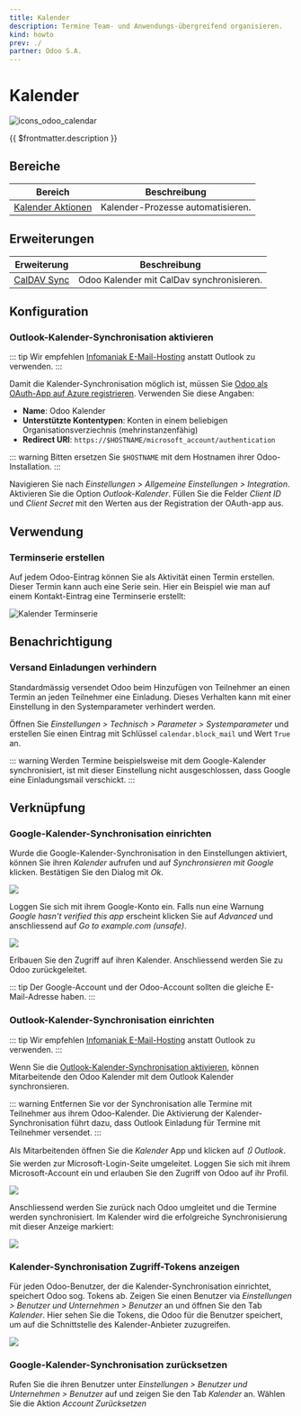 ```yaml
---
title: Kalender
description: Termine Team- und Anwendungs-übergreifend organisieren.
kind: howto
prev: ./
partner: Odoo S.A.
---
```


# Kalender

![icons_odoo_calendar](attachments/icons_odoo_calendar.png)

{{ $frontmatter.description }}

## Bereiche

| Bereich                                    | Beschreibung                      |
| ------------------------------------------ | --------------------------------- |
| [Kalender Aktionen](Calendar%20Actions.md) | Kalender-Prozesse automatisieren. |

## Erweiterungen

| Erweiterung                     | Beschreibung                              |
| ------------------------------- | ----------------------------------------- |
| [CalDAV Sync](CalDAV%20Sync.md) | Odoo Kalender mit CalDav synchronisieren. |

## Konfiguration

### Outlook-Kalender-Synchronisation aktivieren

::: tip
Wir empfehlen [Infomaniak E-Mail-Hosting](https://www.infomaniak.com/goto/de/hosting.mail?utm_term=67ff9acbaabca) anstatt Outlook zu verwenden.
:::

Damit die Kalender-Synchronisation möglich ist, müssen Sie [Odoo als OAuth-App auf Azure registrieren](Settings%20OAuth.md#Odoo%20als%20OAuth-App%20auf%20Azure%20registrieren). Verwenden Sie diese Angaben:

- **Name**: Odoo Kalender
- **Unterstützte Kontentypen**: Konten in einem beliebigen Organisationsverziechnis (mehrinstanzenfähig)
- **Redirect URI**: `https://$HOSTNAME/microsoft_account/authentication`

::: warning
Bitten ersetzen Sie `$HOSTNAME` mit dem Hostnamen ihrer Odoo-Installation.
:::

Navigieren Sie nach _Einstellungen > Allgemeine Einstellungen > Integration_. Aktivieren Sie die Option _Outlook-Kalender_. Füllen Sie die Felder _Client ID_ und _Client Secret_ mit den Werten aus der Registration der OAuth-app aus.

## Verwendung

### Terminserie erstellen

Auf jedem Odoo-Eintrag können Sie als Aktivität einen Termin erstellen. Dieser Termin kann auch eine Serie sein. Hier ein Beispiel wie man auf einem Kontakt-Eintrag eine Terminserie erstellt:

![Kalender Terminserie](attachments/Kalender%20Terminserie.gif)

## Benachrichtigung

### Versand Einladungen verhindern

Standardmässig versendet Odoo beim Hinzufügen von Teilnehmer an einen Termin an jeden Teilnehmer eine Einladung. Dieses Verhalten kann mit einer Einstellung in den Systemparameter verhindert werden.

Öffnen Sie _Einstellungen > Technisch > Parameter > Systemparameter_ und erstellen Sie einen Eintrag mit Schlüssel `calendar.block_mail` und Wert `True` an.

::: warning
Werden Termine beispielsweise mit dem Google-Kalender synchronisiert, ist mit dieser Einstellung nicht ausgeschlossen, dass Google eine Einladungsmail verschickt.
:::

## Verknüpfung

### Google-Kalender-Synchronisation einrichten

Wurde die Google-Kalender-Synchronisation in den Einstellungen aktiviert, können Sie ihren _Kalender_ aufrufen und auf _Synchronsieren mit Google_ klicken. Bestätigen Sie den Dialog mit _Ok_.

![](attachments/Calendar%20Redirect.png)

Loggen Sie sich mit ihrem Google-Konto ein. Falls nun eine Warnung _Google hasn't verified this app_ erscheint klicken Sie auf _Advanced_ und anschliessend auf _Go to example.com (unsafe)_.

![](attachments/Calendar%20Unverified.png)

Erlbauen Sie den Zugriff auf ihren Kalender. Anschliessend werden Sie zu Odoo zurückgeleitet.

::: tip
Der Google-Account und der Odoo-Account sollten die gleiche E-Mail-Adresse haben.
:::

### Outlook-Kalender-Synchronisation einrichten

::: tip
Wir empfehlen [Infomaniak E-Mail-Hosting](https://www.infomaniak.com/goto/de/hosting.mail?utm_term=67ff9acbaabca) anstatt Outlook zu verwenden.
:::

Wenn Sie die [Outlook-Kalender-Synchronisation aktivieren](#Outlook-Kalender-Synchronisation%20aktivieren), können Mitarbeitende den Odoo Kalender mit dem Outlook Kalender synchronsieren.

::: warning
Entfernen Sie vor der Synchronisation alle Termine mit Teilnehmer aus ihrem Odoo-Kalender. Die Aktivierung der Kalender-Synchronisation führt dazu, dass Outlook Einladung für Termine mit Teilnehmer versendet.
:::

Als Mitarbeitenden öffnen Sie die _Kalender_ App und klicken auf _🔃 Outlook_. Sie werden zur Microsoft-Login-Seite umgeleitet. Loggen Sie sich mit ihrem Microsoft-Account ein und erlauben Sie den Zugriff von Odoo auf ihr Profil.

![](attachments/Kalender%20Microsoft%20Zugriff.png)

Anschliessend werden Sie zurück nach Odoo umgleitet und die Termine werden synchronisiert. Im Kalender wird die erfolgreiche Synchronisierung mit dieser Anzeige markiert:

![](attachments/Kalender%20Outlook%20Sync.png)

### Kalender-Synchronisation Zugriff-Tokens anzeigen

Für jeden Odoo-Benutzer, der die Kalender-Synchronisation einrichtet, speichert Odoo sog. Tokens ab. Zeigen Sie einen Benutzer via _Einstellungen > Benutzer und Unternehmen > Benutzer_ an und öffnen Sie den Tab _Kalender_. Hier sehen Sie die Tokens, die Odoo für die Benutzer speichert, um auf die Schnittstelle des Kalender-Anbieter zuzugreifen.

![](attachments/Kalender%20Benutzer%20Outlook%20Tokens.png)

### Google-Kalender-Synchronisation zurücksetzen

Rufen Sie die ihren Benutzer unter _Einstellungen > Benutzer und Unternehmen > Benutzer_ auf und zeigen Sie den Tab _Kalender_ an. Wählen Sie die Aktion _Account Zurücksetzen_
